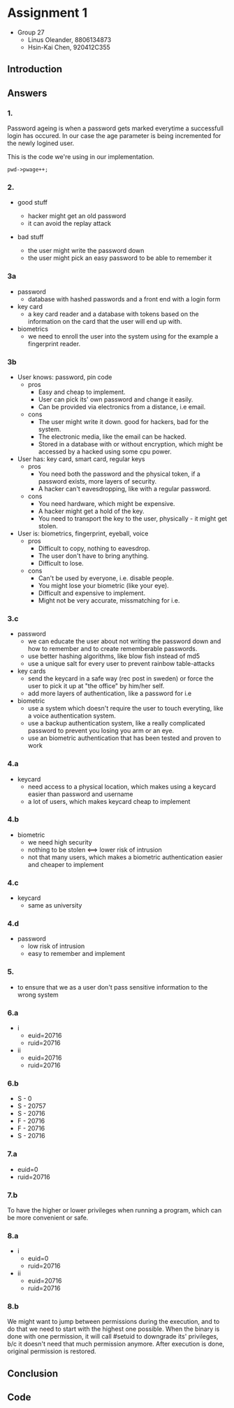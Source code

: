 # Assignment 1

- Group 27
  - Linus Oleander, 8806134873
  - Hsin-Kai Chen, 920412C355

## Introduction

## Answers

### 1.

Password ageing is when a password gets marked everytime a successfull login has occured. In our case the age parameter is being incremented for the newly logined user.

This is the code we're using in our implementation.

```
pwd->pwage++;
```

### 2.

- good stuff
  - hacker might get an old password
  - it can avoid the replay attack

- bad stuff
  - the user might write the password down
  - the user might pick an easy password to be able to remember it

### 3a

- password
  - database with hashed passwords and a front end with a login form
- key card
  - a key card reader and a database with tokens based on the information on the card that the user will end up with.
- biometrics
  - we need to enroll the user into the system using for the example a fingerprint reader.

### 3b

- User knows: password, pin code
  - pros
    - Easy and cheap to implement.
    - User can pick its' own password and change it easily.
    - Can be provided via electronics from a distance, i.e email.
  - cons
    - The user might write it down. good for hackers, bad for the system.
    - The electronic media, like the email can be hacked.
    - Stored in a database with or without encryption, which might be accessed by a hacked using some cpu power.
- User has: key card, smart card, regular keys
  - pros
    - You need both the password and the physical token, if a password exists, more layers of security.
    - A hacker can't eavesdropping, like with a regular password.
  - cons
    - You need hardware, which might be expensive.
    - A hacker might get a hold of the key.
    - You need to transport the key to the user, physically - it might get stolen.
- User is: biometrics, fingerprint, eyeball, voice
  - pros
    - Difficult to copy, nothing to eavesdrop.
    - The user don't have to bring anything.
    - Difficult to lose.
  - cons
    - Can't be used by everyone, i.e. disable people.
    - You might lose your biometric (like your eye).
    - Difficult and expensive to implement.
    - Might not be very accurate, missmatching for i.e.

### 3.c

- password
  - we can educate the user about not writing the password down and how to remember and to create rememberable passwords.
  - use better hashing algorithms, like blow fish instead of md5
  - use a unique salt for every user to prevent rainbow table-attacks
- key cards
  - send the keycard in a safe way (rec post in sweden) or force the user to pick it up at "the office" by him/her self.
  - add more layers of authentication, like a password for i.e
- biometric
  - use a system which doesn't require the user to touch everyting, like a voice authentication system.
  - use a backup authentication system, like a really complicated password to prevent you losing you arm or an eye.
  - use an biometric authentication that has been tested and proven to work

### 4.a

- keycard
  - need access to a physical location, which makes using a keycard easier than password and username
  - a lot of users, which makes keycard cheap to implement

### 4.b

- biometric
  - we need high security
  - nothing to be stolen <==> lower risk of intrusion
  - not that many users, which makes a biometric authentication easier and cheaper to implement

### 4.c

- keycard
  - same as university

### 4.d

- password
  - low risk of intrusion
  - easy to remember and implement

### 5.

- to ensure that we as a user don't pass sensitive information to the wrong system

### 6.a

- i
  - euid=20716
  - ruid=20716
- ii
  - euid=20716
  - ruid=20716

### 6.b

- S - 0
- S - 20757
- S - 20716
- F - 20716
- F - 20716
- S - 20716

### 7.a

- euid=0
- ruid=20716

### 7.b

To have the higher or lower privileges when running a program, which can be more convenient or safe.

### 8.a

- i
  - euid=0
  - ruid=20716
- ii
  - euid=20716
  - ruid=20716

### 8.b

We might want to jump between permissions during the execution, and to do that we need to start with the highest one possible. When the binary is done with one permission, it will call #setuid to downgrade its' privileges, b/c it doesn't need that much permission anymore. After execution is done, original permission is restored.

## Conclusion

## Code

